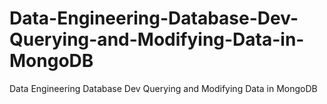# Data-Engineering-Database-Dev-Querying-and-Modifying-Data-in-MongoDB
Data Engineering Database Dev Querying and Modifying Data in MongoDB
